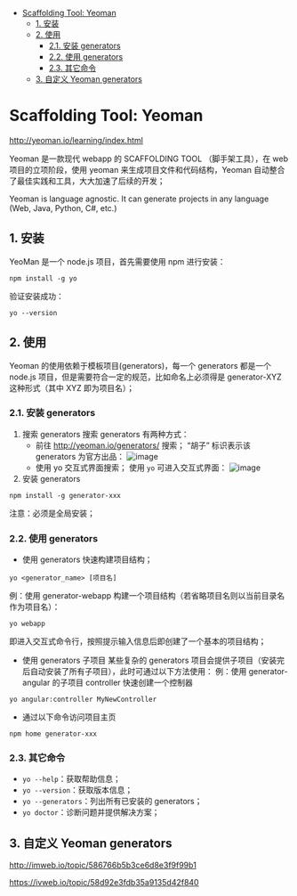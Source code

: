 - [Scaffolding Tool: Yeoman](#scaffolding-tool-yeoman)
  - [1. 安装](#1-%E5%AE%89%E8%A3%85)
  - [2. 使用](#2-%E4%BD%BF%E7%94%A8)
    - [2.1. 安装 generators](#21-%E5%AE%89%E8%A3%85-generators)
    - [2.2. 使用 generators](#22-%E4%BD%BF%E7%94%A8-generators)
    - [2.3. 其它命令](#23-%E5%85%B6%E5%AE%83%E5%91%BD%E4%BB%A4)
  - [3. 自定义 Yeoman generators](#3-%E8%87%AA%E5%AE%9A%E4%B9%89-yeoman-generators)


# Scaffolding Tool: Yeoman #
http://yeoman.io/learning/index.html

Yeoman 是一款现代 webapp 的 SCAFFOLDING TOOL （脚手架工具），在 web 项目的立项阶段，使用 yeoman 来生成项目文件和代码结构，Yeoman 自动整合了最佳实践和工具，大大加速了后续的开发；

Yeoman is language agnostic. It can generate projects in any language (Web, Java, Python, C#, etc.)

## 1. 安装 ##
YeoMan 是一个 node.js 项目，首先需要使用 npm 进行安装：
```
npm install -g yo
```
验证安装成功：
```
yo --version
```

## 2. 使用 ##

Yeoman 的使用依赖于模板项目(generators)，每一个 generators 都是一个 node.js 项目，但是需要符合一定的规范，比如命名上必须得是 generator-XYZ 这种形式（其中 XYZ 即为项目名）；


### 2.1. 安装 generators ###

1. 搜索 generators
搜索 generators 有两种方式：
	- 前往 http://yeoman.io/generators/ 搜索；
	“胡子” 标识表示该 generators 为官方出品：
	![image](http://img.cdn.firejq.com/jpg/2017/9/25/2e2ae23d9bc6d4f2c711261539113da1.jpg)
	- 使用 yo 交互式界面搜索；
	使用 `yo` 可进入交互式界面：
	![image](http://img.cdn.firejq.com/jpg/2017/9/26/c810568b795fdf1a1709db221347786d.jpg)
2. 安装 generators
```
npm install -g generator-xxx
```
注意：必须是全局安装；

### 2.2. 使用 generators ###

- 使用 generators 快速构建项目结构；
```
yo <generator_name> [项目名]
```
例：使用 generator-webapp 构建一个项目结构（若省略项目名则以当前目录名作为项目名）：
```
yo webapp
```
即进入交互式命令行，按照提示输入信息后即创建了一个基本的项目结构；

- 使用 generators 子项目
某些复杂的 generators 项目会提供子项目（安装完后自动安装了所有子项目），此时可通过以下方法使用：
例：使用 generator-angular 的子项目 controller 快速创建一个控制器
```
yo angular:controller MyNewController
```


- 通过以下命令访问项目主页
```
npm home generator-xxx
```


### 2.3. 其它命令 ###
- `yo --help`：获取帮助信息；
- `yo --version`：获取版本信息；
- `yo --generators`：列出所有已安装的 generators；
- `yo doctor`：诊断问题并提供解决方案；


## 3. 自定义 Yeoman generators ##
http://imweb.io/topic/586766b5b3ce6d8e3f9f99b1

https://ivweb.io/topic/58d92e3fdb35a9135d42f840